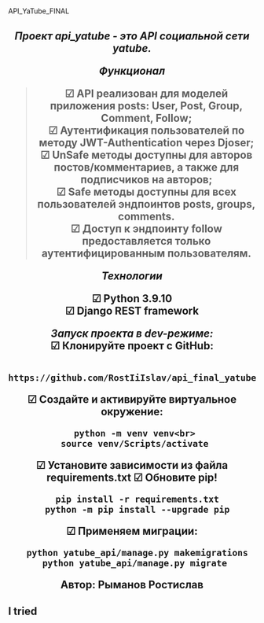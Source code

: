 # <h1 align="center"></h1>
<text xmlns="http://www.w3.org/2000/svg" x="585" y="140" transform="scale(.1)" fill="#fff" textLength="1070">API_YaTube_FINAL</text>
<h2 align="center">

<i>Проект api_yatube - это API социальной сети yatube.</i> 

<i><b>Функционал</i></b>
<blockquote>
☑ API реализован для моделей приложения posts: User, Post, Group, Comment, Follow; <br>
☑ Аутентификация пользователей по методу JWT-Authentication через Djoser; <br>
☑ UnSafe  методы доступны  для авторов постов/комментариев, а также для подписчиков на авторов;  <br>
☑ Safe методы доступны  для всех пользователей эндпоинтов posts, groups, comments. <br> 
☑ Доступ к эндпоинту follow предоставляется только аутентифицированным пользователям. <br> 
</blockquote>

<i><b>Технологии</i></b>

☑ Python 3.9.10 <br> 
☑ Django REST framework


<i><b>Запуск проекта в dev-режиме:</i></b><br> 
☑ Клонируйте проект с GitHub:</li>

      https://github.com/RostIiIslav/api_final_yatube.git
 
☑ Создайте и активируйте виртуальное окружение:</li>

      python -m venv venv<br> 
      source venv/Scripts/activate 
 
☑ Установите зависимости из файла requirements.txt
☑ Обновите pip!</li>

      pip install -r requirements.txt
      python -m pip install --upgrade pip

☑ Применяем миграции:</li>

      python yatube_api/manage.py makemigrations
      python yatube_api/manage.py migrate 



Автор: Рыманов Ростислав
<h2 id="your-badge" class="common__H2-sc-11baoah-1 fagqOB">I tried</h2>